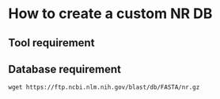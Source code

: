 # How to create a custom NR DB
## Tool requirement
## Database requirement
```
wget https://ftp.ncbi.nlm.nih.gov/blast/db/FASTA/nr.gz
```
